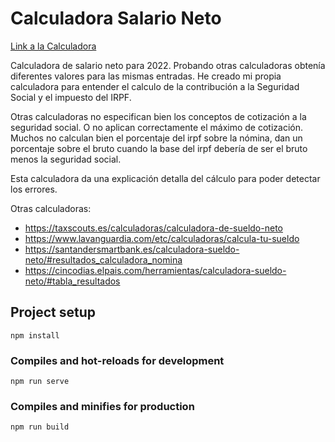 # Calculadora Salario Neto

[Link a la Calculadora](https://javfres.github.io/calculadora-salario)

Calculadora de salario neto para 2022.
Probando otras calculadoras obtenía diferentes valores para las mismas entradas.
He creado mi propia calculadora para entender el calculo de la contribución
a la Seguridad Social y el impuesto del IRPF.

Otras calculadoras no especifican bien los conceptos de cotización
a la seguridad social. O no aplican correctamente el máximo de cotización.
Muchos no calculan bien el porcentaje del irpf sobre la nómina,
dan un porcentaje sobre el bruto cuando la base del irpf debería
de ser el bruto menos la seguridad social.

Esta calculadora da una explicación detalla del cálculo para poder detectar
los errores.

Otras calculadoras:

* https://taxscouts.es/calculadoras/calculadora-de-sueldo-neto
* https://www.lavanguardia.com/etc/calculadoras/calcula-tu-sueldo
* https://santandersmartbank.es/calculadora-sueldo-neto/#resultados_calculadora_nomina
* https://cincodias.elpais.com/herramientas/calculadora-sueldo-neto/#tabla_resultados


## Project setup
```
npm install
```

### Compiles and hot-reloads for development
```
npm run serve
```

### Compiles and minifies for production
```
npm run build
```

